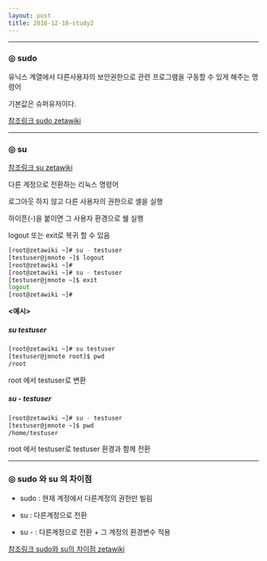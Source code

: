 ```yaml
---
layout: post
title: 2016-12-18-study2
---
```


---

### ◎ __sudo__

유닉스 계열에서 다른사용자의 보안권한으로 관련 프로그램을 구동할 수 있게 해주는 명령어

기본값은 슈퍼유저이다.

[참조링크 sudo zetawiki](http://zetawiki.com/wiki/Sudo)

---

### ◎ __su__

[참조링크 su zetawiki](http://zetawiki.com/wiki/%EB%A6%AC%EB%88%85%EC%8A%A4_su)

다른 계정으로 전환하는 리눅스 명령어

로그아웃 하지 않고 다른 사용자의 권한으로 셸을 실행

하이픈(-)을 붙이면 그 사용자 환경으로 쉘 실행

logout 또는 exit로 복귀 할 수 있음

```sh
[root@zetawiki ~]# su - testuser
[testuser@jmnote ~]$ logout
[root@zetawiki ~]#
[root@zetawiki ~]# su - testuser
[testuser@jmnote ~]$ exit
logout
[root@zetawiki ~]#
```

__<예시>__

##### su testuser

```sh
[root@zetawiki ~]# su testuser
[testuser@jmnote root]$ pwd
/root
```

root 에서 testuser로 변환

##### su - testuser

```sh
[root@zetawiki ~]# su - testuser
[testuser@jmnote ~]$ pwd
/home/testuser
```

root 에서 testuser로 testuser 환경과 함께 전환

---

### ◎ sudo 와 su 의 차이점

- sudo : 현재 계정에서 다른계정의 권한만 빌림

- su : 다른계정으로 전환

- su - : 다른계정으로 전환 + 그 계정의 환경변수 적용

[참조링크 sudo와 su의 차이점 zetawiki ](http://zetawiki.com/wiki/%EB%A6%AC%EB%88%85%EC%8A%A4_sudo,_su_%EC%B0%A8%EC%9D%B4%EC%A0%90)
